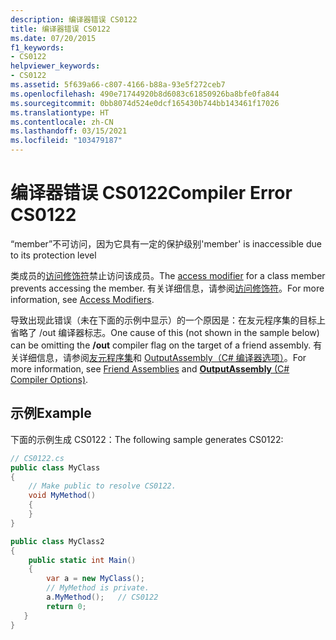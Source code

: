 ```yaml
---
description: 编译器错误 CS0122
title: 编译器错误 CS0122
ms.date: 07/20/2015
f1_keywords:
- CS0122
helpviewer_keywords:
- CS0122
ms.assetid: 5f639a66-c807-4166-b88a-93e5f272ceb7
ms.openlocfilehash: 490e71744920b8d6083c61850926ba8bfe0fa844
ms.sourcegitcommit: 0bb8074d524e0dcf165430b744bb143461f17026
ms.translationtype: HT
ms.contentlocale: zh-CN
ms.lasthandoff: 03/15/2021
ms.locfileid: "103479187"
---
```

# <a name="compiler-error-cs0122"></a><span data-ttu-id="0142b-103">编译器错误 CS0122</span><span class="sxs-lookup"><span data-stu-id="0142b-103">Compiler Error CS0122</span></span>

<span data-ttu-id="0142b-104">“member”不可访问，因为它具有一定的保护级别</span><span class="sxs-lookup"><span data-stu-id="0142b-104">'member' is inaccessible due to its protection level</span></span>

 <span data-ttu-id="0142b-105">类成员的[访问修饰符](../keywords/index.md)禁止访问该成员。</span><span class="sxs-lookup"><span data-stu-id="0142b-105">The [access modifier](../keywords/index.md) for a class member prevents accessing the member.</span></span> <span data-ttu-id="0142b-106">有关详细信息，请参阅[访问修饰符](../../programming-guide/classes-and-structs/access-modifiers.md)。</span><span class="sxs-lookup"><span data-stu-id="0142b-106">For more information, see [Access Modifiers](../../programming-guide/classes-and-structs/access-modifiers.md).</span></span>

 <span data-ttu-id="0142b-107">导致出现此错误（未在下面的示例中显示）的一个原因是：在友元程序集的目标上省略了 /out 编译器标志。</span><span class="sxs-lookup"><span data-stu-id="0142b-107">One cause of this (not shown in the sample below) can be omitting the **/out** compiler flag on the target of a friend assembly.</span></span> <span data-ttu-id="0142b-108">有关详细信息，请参阅[友元程序集](../../../standard/assembly/friend.md)和 [OutputAssembly（C# 编译器选项）](../compiler-options/output.md#outputassembly)。</span><span class="sxs-lookup"><span data-stu-id="0142b-108">For more information, see [Friend Assemblies](../../../standard/assembly/friend.md) and [**OutputAssembly** (C# Compiler Options)](../compiler-options/output.md#outputassembly).</span></span>

## <a name="example"></a><span data-ttu-id="0142b-109">示例</span><span class="sxs-lookup"><span data-stu-id="0142b-109">Example</span></span>

 <span data-ttu-id="0142b-110">下面的示例生成 CS0122：</span><span class="sxs-lookup"><span data-stu-id="0142b-110">The following sample generates CS0122:</span></span>

```csharp
// CS0122.cs
public class MyClass
{
    // Make public to resolve CS0122.
    void MyMethod()
    {
    }
}

public class MyClass2
{
    public static int Main()
    {  
        var a = new MyClass();  
        // MyMethod is private.
        a.MyMethod();   // CS0122
        return 0;
   }
}
```
